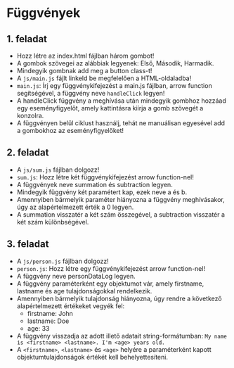 # Függvények

## 1. feladat
- Hozz létre az index.html fájlban három gombot! 
- A gombok szövegei az alábbiak legyenek: Első, Második, Harmadik. 
- Mindegyik gombnak add meg a button class-t!
- A `js/main.js` fájlt linkeld be megfelelően a HTML-oldaladba! 
- `main.js`: Írj egy függvénykifejezést a main.js fájlban, arrow function segítségével, 
a függvény neve `handleClick` legyen! 
- A handleClick függvény a meghívása után mindegyik gombhoz hozzáad egy 
eseményfigyelőt, amely kattintásra kiírja a gomb szövegét a konzolra. 
- A függvényen belül ciklust használj, tehát ne manuálisan egyesével add a 
gombokhoz az eseményfigyelőket!

## 2. feladat
- A `js/sum.js` fájlban dolgozz!
- `sum.js`: Hozz létre két függvénykifejezést arrow function-nel! 
- A függvények neve summation és subtraction legyen. 
- Mindegyik függvény két paramétert kap, ezek neve a és b. 
- Amennyiben bármelyik paraméter hiányozna a függvény meghívásakor, úgy az alapértelmezett érték a 0 legyen. 
- A summation visszatér a két szám összegével, a subtraction visszatér a két szám különbségével. 

## 3. feladat
- A `js/person.js` fájlban dolgozz!
- `person.js`:  Hozz létre egy függvénykifejezést arrow function-nel!
- A függvény neve personDataLog legyen. 
- A függvény paraméterként egy objektumot vár, amely firstname, lastname és age tulajdonságokkal rendelkezik. 
- Amennyiben bármelyik tulajdonság hiányozna, úgy rendre a következő alapértelmezett értékeket vegyék fel: 
   - firstname: John
   - lastname: Doe 
   - age: 33
- A függvény visszadja az adott illető adatait string-formátumban:
`My name is <firstname> <lastname>. I'm <age> years old.`
- A `<firstname>`, `<lastname>` és `<age>` helyére a paraméterként kapott 
objektumtulajdonságok értékét kell behelyettesíteni.
